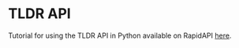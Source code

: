 # TLDR API

Tutorial for using the TLDR API in Python available on RapidAPI [here](https://rapidapi.com/AmolMavuduru/api/tldr-text-analysis?).




